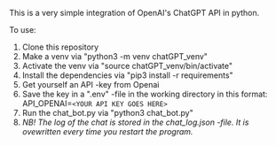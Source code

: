 This is a very simple integration of OpenAI's ChatGPT API in python. 


To use:


1. Clone this repository
2. Make a venv via "python3 -m venv chatGPT_venv"
3. Activate the venv via "source chatGPT_venv/bin/activate"
4. Install the dependencies via "pip3 install -r requirements"
5. Get yourself an API -key from Openai
6. Save the key in a ".env" -file in the working directory in this format:
   API_OPENAI=`<YOUR API KEY GOES HERE>`
7. Run the chat_bot.py via "python3 chat_bot.py"
8. *NB! The log of the chat is stored in the chat_log.json -file. It is ovewritten every time you restart the program.*
